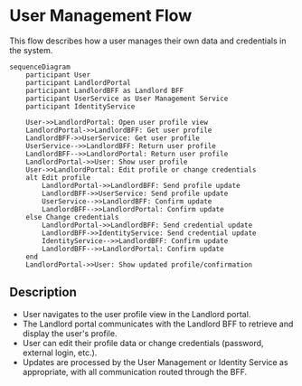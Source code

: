 # User Management Flow

This flow describes how a user manages their own data and credentials in the system.

```mermaid
sequenceDiagram
    participant User
    participant LandlordPortal
    participant LandlordBFF as Landlord BFF
    participant UserService as User Management Service
    participant IdentityService

    User->>LandlordPortal: Open user profile view
    LandlordPortal->>LandlordBFF: Get user profile
    LandlordBFF->>UserService: Get user profile
    UserService-->>LandlordBFF: Return user profile
    LandlordBFF-->>LandlordPortal: Return user profile
    LandlordPortal->>User: Show user profile
    User->>LandlordPortal: Edit profile or change credentials
    alt Edit profile
        LandlordPortal->>LandlordBFF: Send profile update
        LandlordBFF->>UserService: Send profile update
        UserService-->>LandlordBFF: Confirm update
        LandlordBFF-->>LandlordPortal: Confirm update
    else Change credentials
        LandlordPortal->>LandlordBFF: Send credential update
        LandlordBFF->>IdentityService: Send credential update
        IdentityService-->>LandlordBFF: Confirm update
        LandlordBFF-->>LandlordPortal: Confirm update
    end
    LandlordPortal->>User: Show updated profile/confirmation
```

## Description
- User navigates to the user profile view in the Landlord portal.
- The Landlord portal communicates with the Landlord BFF to retrieve and display the user's profile.
- User can edit their profile data or change credentials (password, external login, etc.).
- Updates are processed by the User Management or Identity Service as appropriate, with all communication routed through the BFF.

